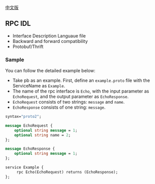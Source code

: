 [中文版](/docs/docs-01-idl.md)

## RPC IDL

- Interface Description Languaue file
- Backward and forward compatibility
- Protobuf/Thrift

### Sample

You can follow the detailed example below:

- Take pb as an example. First, define an `example.proto` file with the ServiceName as `Example`.
- The name of the rpc interface is `Echo`, with the input parameter as `EchoRequest`, and the output parameter as `EchoResponse`.
- `EchoRequest` consists of two strings: `message` and `name`.
- `EchoResponse` consists of one string: `message`.

~~~proto
syntax="proto2";

message EchoRequest {
    optional string message = 1;
    optional string name = 2;
};

message EchoResponse {
    optional string message = 1;
};

service Example {
     rpc Echo(EchoRequest) returns (EchoResponse);
};
~~~

